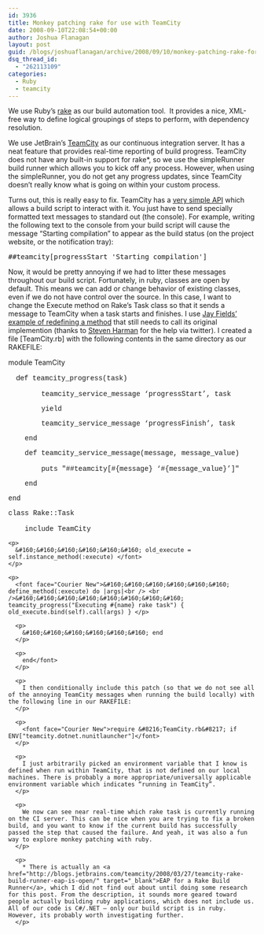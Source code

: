 ```yaml
---
id: 3936
title: Monkey patching rake for use with TeamCity
date: 2008-09-10T22:08:54+00:00
author: Joshua Flanagan
layout: post
guid: /blogs/joshuaflanagan/archive/2008/09/10/monkey-patching-rake-for-use-with-teamcity.aspx
dsq_thread_id:
  - "262113109"
categories:
  - Ruby
  - teamcity
---
```

We use Ruby’s <a href="http://rake.rubyforge.org/" target="_blank">rake</a> as our build automation tool.&#160; It provides a nice, XML-free way to define logical groupings of steps to perform, with dependency resolution.

We use JetBrain’s <a href="http://www.jetbrains.com/teamcity/" target="_blank">TeamCity</a> as our continuous integration server. It has a neat feature that provides real-time reporting of build progress. TeamCity does not have any built-in support for rake*, so we use the simpleRunner build runner which allows you to kick off any process. However, when using the simpleRunner, you do not get any progress updates, since TeamCity doesn’t really know what is going on within your custom process.

Turns out, this is really easy to fix. TeamCity has a <a href="http://www.jetbrains.net/confluence/display/TCD3/Build+Script+Interaction+with+TeamCity" target="_blank">very simple API</a> which allows a build script to interact with it. You just have to send specially formatted text messages to standard out (the console). For example, writing the following text to the console from your build script will cause the message “Starting compilation” to appear as the build status (on the project website, or the notification tray):

<pre>##teamcity[progressStart 'Starting compilation']</pre>

Now, it would be pretty annoying if we had to litter these messages throughout our build script. Fortunately, in ruby, classes are open by default. This means we can add or change behavior of existing classes, even if we do not have control over the source. In this case, I want to change the Execute method on Rake’s Task class so that it sends a message to TeamCity when a task starts and finishes. I use <a href="http://blog.jayfields.com/2006/12/ruby-alias-method-alternative.html" target="_blank">Jay Fields’ example of redefining a method</a> that still needs to call its original implemention (thanks to <a href="http://stevenharman.net/" target="_blank">Steven Harman</a> for the help via twitter). I created a file [TeamCity.rb] with the following contents in the same directory as our RAKEFILE:

module TeamCity
    
  
&#160;&#160;&#160; de<font face="Courier New">f teamcity_progress(task)<br /> <br />&#160;&#160;&#160;&#160;&#160;&#160;&#160; teamcity_service_message &#8216;progressStart&#8217;, task </p> 

<p>
  &#160;&#160;&#160;&#160;&#160;&#160;&#160; yield
</p>

<p>
  &#160;&#160;&#160;&#160;&#160;&#160;&#160; teamcity_service_message &#8216;progressFinish&#8217;, task
</p>

<p>
  &#160;&#160;&#160; end </font>
</p>

<p>
  <font face="Courier New">&#160;&#160;&#160; def teamcity_service_message(message, message_value)<br /> <br />&#160;&#160;&#160;&#160;&#160;&#160;&#160; puts "##teamcity[#{message} &#8216;#{message_value}&#8217;]" </p> 
  
  <p>
    &#160;&#160;&#160; end
  </p>
  
  <p>
    end </font>
  </p>
  
  <p>
    <font face="Courier New">class Rake::Task<br /> <br />&#160;&#160;&#160; include TeamCity </p> 
    
    <p>
      &#160;&#160;&#160;&#160;&#160;&#160; old_execute = self.instance_method(:execute) </font>
    </p>
    
    <p>
      <font face="Courier New">&#160;&#160;&#160;&#160;&#160;&#160; define_method(:execute) do |args|<br /> <br />&#160;&#160;&#160;&#160;&#160;&#160;&#160;&#160; teamcity_progress("Executing #{name} rake task") { old_execute.bind(self).call(args) } </p> 
      
      <p>
        &#160;&#160;&#160;&#160;&#160;&#160; end
      </p>
      
      <p>
        end</font>
      </p>
      
      <p>
        I then conditionally include this patch (so that we do not see all of the annoying TeamCity messages when running the build locally) with the following line in our RAKEFILE:
      </p>
      
      <p>
        <font face="Courier New">require &#8216;TeamCity.rb&#8217; if ENV["teamcity.dotnet.nunitlauncher"]</font>
      </p>
      
      <p>
        I just arbitrarily picked an environment variable that I know is defined when run within TeamCity, that is not defined on our local machines. There is probably a more appropriate/universally applicable environment variable which indicates “running in TeamCity”.
      </p>
      
      <p>
        We now can see near real-time which rake task is currently running on the CI server. This can be nice when you are trying to fix a broken build, and you want to know if the current build has successfully passed the step that caused the failure. And yeah, it was also a fun way to explore monkey patching with ruby.
      </p>
      
      <p>
        * There is actually an <a href="http://blogs.jetbrains.com/teamcity/2008/03/27/teamcity-rake-build-runner-eap-is-open/" target="_blank">EAP for a Rake Build Runner</a>, which I did not find out about until doing some research for this post. From the description, it sounds more geared toward people actually building ruby applications, which does not include us. All of our code is C#/.NET – only our build script is in ruby. However, its probably worth investigating further.
      </p>
